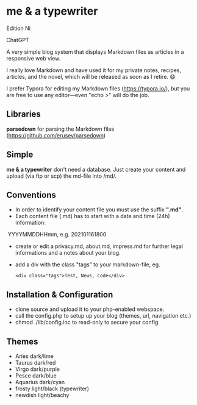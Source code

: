 # me & a typewriter

Edition Ni


ChatGPT

A very simple blog system that displays Markdown files as articles in a responsive web view.

I really love Markdown and have used it for my private notes, recipes, articles, and the novel, which will be released as soon as I retire. 😄

I prefer Typora for editing my Markdown files (https://typora.io/), but you are free to use any editor—even "echo >" will do the job.

## Libraries

__parsedown__ for parsing the Markdown files (https://github.com/erusev/parsedown)

## Simple
__me & a typewriter__ don't need a database. Just create your content and upload (via ftp or scp) the md-file into /md/.

## Conventions

* In order to identify your content file you must use the suffix **".md"**.
* Each content file (.md) has to start with a date and time (24h) information:

​		YYYYMMDDHHmm, e.g. 202101161800

 * create or edit a privacy.md, about.md, impress.md for further legal informations and a notes about your blog.

 * add a div with the class "tags" to your markdown-file, eg.

   ```<div class="tags">Test, News, Code</div>```

## Installation & Configuration
* clone source and upload it to your php-enabled webspace.
* call the config.php to setup up your blog (themes, url, navigation etc.)
* chmod ./lib/config.inc to read-only to secure your config

## Themes

* Aries dark/lime
* Taurus dark/red
* Virgo  dark/purple
* Pesce dark/blue
* Aquarius dark/cyan
* frosty light/black (typewriter)
* newdish light/beachy

